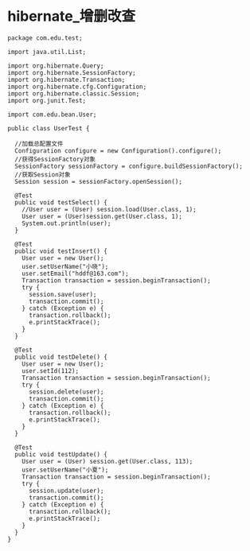 # hibernate_增删改查

    package com.edu.test;

    import java.util.List;

    import org.hibernate.Query;
    import org.hibernate.SessionFactory;
    import org.hibernate.Transaction;
    import org.hibernate.cfg.Configuration;
    import org.hibernate.classic.Session;
    import org.junit.Test;

    import com.edu.bean.User;

    public class UserTest {
    
      //加载总配置文件
      Configuration configure = new Configuration().configure();
      //获得SessionFactory对象
      SessionFactory sessionFactory = configure.buildSessionFactory();
      //获取Session对象
      Session session = sessionFactory.openSession();

      @Test
      public void testSelect() {
        //User user = (User) session.load(User.class, 1);
        User user = (User)session.get(User.class, 1);
        System.out.println(user);
      }

      @Test
      public void testInsert() {
        User user = new User();
        user.setUserName("小晓");
        user.setEmail("hddf@163.com");
        Transaction transaction = session.beginTransaction();
        try {
          session.save(user);
          transaction.commit();
        } catch (Exception e) {
          transaction.rollback();
          e.printStackTrace();
        }
      }

      @Test
      public void testDelete() {
        User user = new User();
        user.setId(112);
        Transaction transaction = session.beginTransaction();
        try {
          session.delete(user);
          transaction.commit();
        } catch (Exception e) {
          transaction.rollback();
          e.printStackTrace();
        }
      }

      @Test
      public void testUpdate() {
        User user = (User) session.get(User.class, 113);
        user.setUserName("小夏");
        Transaction transaction = session.beginTransaction();
        try {
          session.update(user);
          transaction.commit();
        } catch (Exception e) {
          transaction.rollback();
          e.printStackTrace();
        }
      }
    }
